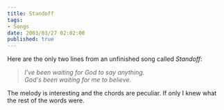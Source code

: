 ```yaml
--- 
title: Standoff
tags:
- Songs
date: 2003/03/27 02:02:00
published: true
---
```


<p> Here are the only two lines from an unfinished song called <em>Standoff</em>: </p>
<blockquote>
<em> I've been waiting for God to say anything. <br /> God's been waiting for me to believe. </em>
</blockquote>
<p> The melody is interesting and the chords are peculiar. If only I knew what the rest of the words were. </p>
